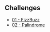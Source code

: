 ## Challenges

 - [01 - FizzBuzz](https://github.com/MarcoVignati/java-challenges/tree/main/01%20-%20FizzBuzz)
 - [02 - Palindrome](https://github.com/MarcoVignati/java-challenges/tree/main/02%20-%20Palindrome)